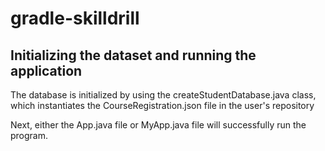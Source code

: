 # gradle-skilldrill

## Initializing the dataset and running the application

The database is initialized by using the createStudentDatabase.java class, which instantiates the CourseRegistration.json file in the user's repository

Next, either the App.java file or MyApp.java file will successfully run the program.
